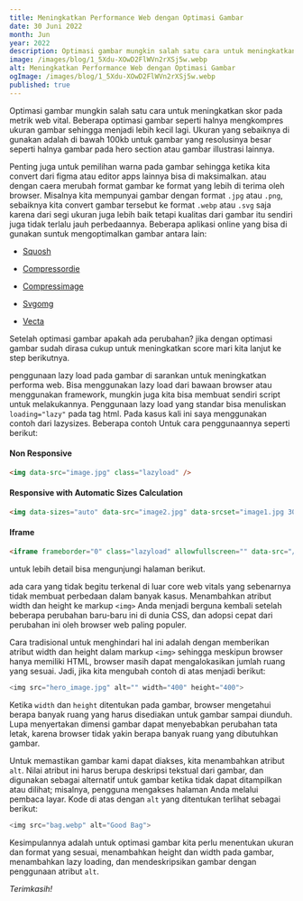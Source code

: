 ```yaml
---
title: Meningkatkan Performance Web dengan Optimasi Gambar
date: 30 Juni 2022
month: Jun
year: 2022
description: Optimasi gambar mungkin salah satu cara untuk meningkatkan skor pada metrik web vital. Beberapa optimasi gambar seperti halnya mengkompres ukuran gambar
image: /images/blog/1_5Xdu-XOwD2FlWVn2rXSj5w.webp
alt: Meningkatkan Performance Web dengan Optimasi Gambar
ogImage: /images/blog/1_5Xdu-XOwD2FlWVn2rXSj5w.webp
published: true
---
```


Optimasi gambar mungkin salah satu cara untuk meningkatkan skor pada metrik web vital. Beberapa optimasi gambar seperti halnya mengkompres ukuran gambar sehingga menjadi lebih kecil lagi. Ukuran yang sebaiknya di gunakan adalah di bawah 100kb untuk gambar yang resolusinya besar seperti halnya gambar pada hero section atau gambar illustrasi lainnya. 

Penting juga untuk pemilihan warna pada gambar sehingga ketika kita convert dari figma atau editor apps lainnya bisa di maksimalkan. atau dengan caera merubah format gambar ke format yang lebih di terima oleh browser. Misalnya kita mempunyai gambar dengan format `.jpg` atau `.png`, sebaiknya kita convert gambar tersebut ke format `.webp` atau `.svg` saja karena dari segi ukuran juga lebih baik tetapi kualitas dari gambar itu sendiri juga tidak terlalu jauh perbedaannya. Beberapa aplikasi online yang bisa di gunakan suntuk mengoptimalkan gambar antara lain:

- [Squosh](https://squoosh.app)

- [Compressordie](https://compress-or-die.com)

- [Compressimage](https://compressimage.io/)

- [Svgomg](https://jakearchibald.github.io/svgomg)

- [Vecta](https://vecta.io)

Setelah optimasi gambar apakah ada perubahan? jika dengan optimasi gambar sudah dirasa cukup untuk meningkatkan score mari kita lanjut ke step berikutnya.

penggunaan lazy load pada gambar di sarankan untuk meningkatkan performa web. Bisa menggunakan lazy load dari bawaan browser atau menggunakan framework, mungkin juga kita bisa membuat sendiri script untuk melakukannya. Penggunaan lazy load yang standar bisa menuliskan `loading="lazy"` pada tag html. Pada kasus kali ini saya menggunakan contoh dari lazysizes. Beberapa contoh Untuk cara penggunaannya seperti berikut:

#### Non Responsive

```html
<img data-src="image.jpg" class="lazyload" />
```

#### Responsive with Automatic Sizes Calculation

```html
<img data-sizes="auto" data-src="image2.jpg" data-srcset="image1.jpg 300w, image2.jpg 600w, image3.jpg 900w" class="lazyload" />
```

#### Iframe

```html
<iframe frameborder="0" class="lazyload" allowfullscreen="" data-src="//www.youtube.com/embed/ZfV-aYdU4uE"></iframe>
```

untuk lebih detail bisa mengunjungi halaman berikut.

ada cara yang tidak begitu terkenal di luar core web vitals yang sebenarnya tidak membuat perbedaan dalam banyak kasus. Menambahkan atribut width dan height ke markup `<img>` Anda menjadi berguna kembali setelah beberapa perubahan baru-baru ini di dunia CSS, dan adopsi cepat dari perubahan ini oleh browser web paling populer.

Cara tradisional untuk menghindari hal ini adalah dengan memberikan atribut width dan height dalam markup `<img>` sehingga meskipun browser hanya memiliki HTML, browser masih dapat mengalokasikan jumlah ruang yang sesuai. Jadi, jika kita mengubah contoh di atas menjadi berikut:

```js
<img src="hero_image.jpg" alt="" width="400" height="400">
```

Ketika `width` dan `height` ditentukan pada gambar, browser mengetahui berapa banyak ruang yang harus disediakan untuk gambar sampai diunduh. Lupa menyertakan dimensi gambar dapat menyebabkan perubahan tata letak, karena browser tidak yakin berapa banyak ruang yang dibutuhkan gambar.

Untuk memastikan gambar kami dapat diakses, kita menambahkan atribut `alt`. Nilai atribut ini harus berupa deskripsi tekstual dari gambar, dan digunakan sebagai alternatif untuk gambar ketika tidak dapat ditampilkan atau dilihat; misalnya, pengguna mengakses halaman Anda melalui pembaca layar. Kode di atas dengan `alt` yang ditentukan terlihat sebagai berikut:

```js
<img src="bag.webp" alt="Good Bag">
```

Kesimpulannya adalah untuk optimasi gambar kita perlu menentukan ukuran dan format yang sesuai, menambahkan height dan width pada gambar, menambahkan lazy loading, dan mendeskripsikan gambar dengan penggunaan atribut `alt`.

<em>Terimkasih!</em>